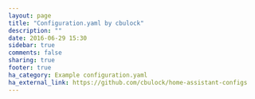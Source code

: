 ```yaml
---
layout: page
title: "Configuration.yaml by cbulock"
description: ""
date: 2016-06-29 15:30
sidebar: true
comments: false
sharing: true
footer: true
ha_category: Example configuration.yaml
ha_external_link: https://github.com/cbulock/home-assistant-configs
---
```

